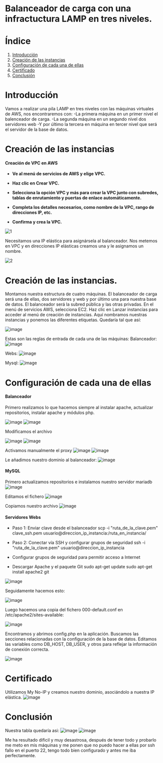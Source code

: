 # Balanceador de carga con una infractuctura LAMP en tres niveles.

# Índice
1. [Introducción](#introducción)
2. [Creación de las instancias](#creación-de-las-instancias)
3. [Configuración de cada una de ellas](#configuración-de-cada-una-de-ellas)
4. [Certificado](#certificado)
5. [Conclusión](#conclusión)

# Introducción

Vamos a realizar una pila LAMP en tres niveles con las máquinas virtuales de AWS, nos encontraremos con:
-La primera máquina en un primer nivel el balenceador de carga.
-La segunda máquina en un segundo nivel dos servidores web
-Y por último la tercera en máquina en tercer nivel que será el servidor de la base de datos.

 
# Creación de las instancias

#### Creación de VPC en AWS

* **Ve al menú de servicios de AWS y elige VPC.**
* **Haz clic en Crear VPC.**
* **Selecciona la opción VPC y más para crear la VPC junto con subredes, tablas de enrutamiento y puertas de enlace automáticamente.**
* **Completa los detalles necesarios, como nombre de la VPC, rango de direcciones IP, etc.**
 
* **Confirma y crea la VPC.**
  
![1](https://github.com/Pablorc222/Balanceador/assets/146434694/c46c400b-c985-47dc-8680-e919ad19c77c)

Necesitamos una IP elástica para asignársela al balanceador. Nos metemos en VPC y en direcciones IP elásticas creamos una y le asignamos un nombre.

![2](https://github.com/Pablorc222/Balanceador/assets/146434694/1b9b41e4-b819-4bcb-821b-b27256956237)

# Creación de las instancias.

Montamos nuestra estructura de cuatro máquinas. El balanceador de carga será una de ellas, dos servidores y web y por último una para nuestra base de datos.
El balanceador será la subred pública y las otras privadas. En el menú de servicios AWS, selecciona EC2. Haz clic en Lanzar instancias para acceder al menú de creación de instancias.
Aquí nombramos nuestras instancias y ponemos las diferentes etiquetas. Quedaría tal que así:

![image](https://github.com/Pablorc222/Balanceador/assets/146434694/58441371-035f-4ad7-a589-811ac8cb31ce)

Estas son las reglas de entrada de cada una de las máquinas:
Balanceador:
![image](https://github.com/Pablorc222/Balanceador/assets/146434694/3acd0d8a-fc7b-44c6-8aa0-95d0837a3be8)

Webs:
![image](https://github.com/Pablorc222/Balanceador/assets/146434694/fda72e21-2f16-43fb-894c-c4b4e63ce743)

Mysql:
![image](https://github.com/Pablorc222/Balanceador/assets/146434694/4d2311f0-95ae-4246-a84e-10b204a4f778)


# Configuración de cada una de ellas

  #### Balanceador

  Primero realizamos lo que hacemos siempre al instalar apache, actualizar repositorios, instalar apache y módulos php.

![image](https://github.com/Pablorc222/Balanceador/assets/146434694/1bc9bc50-fc5c-4020-bee6-1ac6703dbd62)
![image](https://github.com/Pablorc222/Balanceador/assets/146434694/25f8f999-6952-4688-b965-46329fdd8b79)
  
 Modificamos el archivo
  
![image](https://github.com/Pablorc222/Balanceador/assets/146434694/4cf9649b-4e34-4154-92ed-ff1ba0e83d46)
![image](https://github.com/Pablorc222/Balanceador/assets/146434694/826d1270-b653-4553-9271-1525adcfda74)


Activamos manualmente el proxy
![image](https://github.com/Pablorc222/Balanceador/assets/146434694/7fc465fb-b25d-4e57-8666-df35bc85a1fd)
![image](https://github.com/Pablorc222/Balanceador/assets/146434694/d7fd97c9-1be5-4190-ba3c-7b324830f728)

Le añadimos nuestro dominio al balanceador:
![image](https://github.com/Pablorc222/Balanceador/assets/146434694/8afa258a-4008-4d09-908c-798c48da0681)

#### MySQL

Primero actualizamos repositorios e instalamos nuestro servidor mariadb
![image](https://github.com/Pablorc222/Balanceador/assets/146434694/eaabc5c6-8244-44ef-865b-fecc28a33a1d)



Editamos el fichero
![image](https://github.com/Pablorc222/Balanceador/assets/146434694/3586c146-1924-4f20-bb61-f5ae02b9e403)

Copiamos nuestro archivo
![image](https://github.com/Pablorc222/Balanceador/assets/146434694/0a99478a-c45c-4467-9110-669e416f513f)




#### Servidores Webs

* Paso 1: Enviar clave desde el balanceador
scp -i "ruta_de_la_clave.pem" clave_ssh.pem usuario@direccion_ip_instancia:/ruta_en_instancia/

* Paso 2: Conectar vía SSH y configurar grupos de seguridad
ssh -i "ruta_de_la_clave.pem" usuario@direccion_ip_instancia

* Configurar grupos de seguridad para permitir acceso a Internet
* Descargar Apache y el paquete Git
sudo apt-get update
sudo apt-get install apache2 git

![image](https://github.com/Pablorc222/Balanceador/assets/146434694/d4ef4eeb-f483-4e74-ac52-edcf7288b897)

Seguidamente hacemos esto:

![image](https://github.com/Pablorc222/Balanceador/assets/146434694/68fff05b-f669-4fc1-967d-f9be4be2f476)

Luego hacemos una copia del fichero 000-default.conf en /etc/apache2/sites-available:

![image](https://github.com/Pablorc222/Balanceador/assets/146434694/8dffb2fe-1de9-45bc-997e-d5e1984a26ec)


Encontramos y abrimos config.php en la aplicación. Buscamos las secciones relacionadas con la configuración de la base de datos. Editamos las variables como DB_HOST, DB_USER, y otros para reflejar la información de conexión correcta.

![image](https://github.com/Pablorc222/Balanceador/assets/146434694/b622e5bd-9229-4356-9281-8fc7f38ac993)

# Certificado

Utilizamos My No-IP y creamos nuestro dominio, asociándolo a nuestra IP elástica.
![image](https://github.com/Pablorc222/Balanceador/assets/146434694/629ab8fd-3b6e-460a-893f-b5ac4ca2896a)

# Conclusión

Nuestra tabla quedaría asi:
![image](https://github.com/Pablorc222/Balanceador/assets/146434694/fb69ae65-c155-41df-8f92-b4c7de632efb)
![image](https://github.com/Pablorc222/Balanceador/assets/146434694/15923c95-d4a6-4167-9c47-a109a17d7abf)

Me ha resultado dificil y muy desastrosa, después de tener todo y probarlo me meto en mis máquinas y me ponen que no puedo hacer a ellas por ssh fallo en el puerto 22, tengo todo bien configurado y antes me iba perfectamente.

